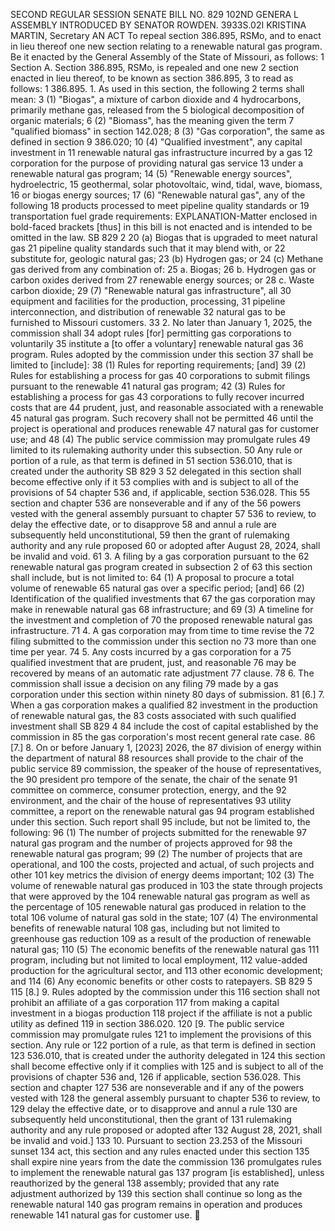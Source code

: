 SECOND REGULAR SESSION
SENATE BILL NO. 829
102ND GENERA L ASSEMBLY
INTRODUCED BY SENATOR ROWDEN.
3933S.02I KRISTINA MARTIN, Secretary
AN ACT
To repeal section 386.895, RSMo, and to enact in lieu thereof one new section relating to a
renewable natural gas program.
Be it enacted by the General Assembly of the State of Missouri, as follows:
1 Section A. Section 386.895, RSMo, is repealed and one new
2 section enacted in lieu thereof, to be known as section 386.895,
3 to read as follows:
1 386.895. 1. As used in this section, the following
2 terms shall mean:
3 (1) "Biogas", a mixture of carbon dioxide and
4 hydrocarbons, primarily methane gas, released from the
5 biological decomposition of organic materials;
6 (2) "Biomass", has the meaning given the term
7 "qualified biomass" in section 142.028;
8 (3) "Gas corporation", the same as defined in section
9 386.020;
10 (4) "Qualified investment", any capital investment in
11 renewable natural gas infrastructure incurred by a gas
12 corporation for the purpose of providing natural gas service
13 under a renewable natural gas program;
14 (5) "Renewable energy sources", hydroelectric,
15 geothermal, solar photovoltaic, wind, tidal, wave, biomass,
16 or biogas energy sources;
17 (6) "Renewable natural gas", any of the following
18 products processed to meet pipeline quality standards or
19 transportation fuel grade requirements:
EXPLANATION-Matter enclosed in bold-faced brackets [thus] in this bill is not enacted
and is intended to be omitted in the law.
SB 829 2
20 (a) Biogas that is upgraded to meet natural gas
21 pipeline quality standards such that it may blend with, or
22 substitute for, geologic natural gas;
23 (b) Hydrogen gas; or
24 (c) Methane gas derived from any combination of:
25 a. Biogas;
26 b. Hydrogen gas or carbon oxides derived from
27 renewable energy sources; or
28 c. Waste carbon dioxide;
29 (7) "Renewable natural gas infrastructure", all
30 equipment and facilities for the production, processing,
31 pipeline interconnection, and distribution of renewable
32 natural gas to be furnished to Missouri customers.
33 2. No later than January 1, 2025, the commission shall
34 adopt rules [for] permitting gas corporations to voluntarily
35 institute a [to offer a voluntary] renewable natural gas
36 program. Rules adopted by the commission under this section
37 shall be limited to [include]:
38 (1) Rules for reporting requirements; [and]
39 (2) Rules for establishing a process for gas
40 corporations to submit filings pursuant to the renewable
41 natural gas program;
42 (3) Rules for establishing a process for gas
43 corporations to fully recover incurred costs that are
44 prudent, just, and reasonable associated with a renewable
45 natural gas program. Such recovery shall not be permitted
46 until the project is operational and produces renewable
47 natural gas for customer use; and
48 (4) The public service commission may promulgate rules
49 limited to its rulemaking authority under this subsection.
50 Any rule or portion of a rule, as that term is defined in
51 section 536.010, that is created under the authority
SB 829 3
52 delegated in this section shall become effective only if it
53 complies with and is subject to all of the provisions of
54 chapter 536 and, if applicable, section 536.028. This
55 section and chapter 536 are nonseverable and if any of the
56 powers vested with the general assembly pursuant to chapter
57 536 to review, to delay the effective date, or to disapprove
58 and annul a rule are subsequently held unconstitutional,
59 then the grant of rulemaking authority and any rule proposed
60 or adopted after August 28, 2024, shall be invalid and void.
61 3. A filing by a gas corporation pursuant to the
62 renewable natural gas program created in subsection 2 of
63 this section shall include, but is not limited to:
64 (1) A proposal to procure a total volume of renewable
65 natural gas over a specific period; [and]
66 (2) Identification of the qualified investments that
67 the gas corporation may make in renewable natural gas
68 infrastructure; and
69 (3) A timeline for the investment and completion of
70 the proposed renewable natural gas infrastructure.
71 4. A gas corporation may from time to time revise the
72 filing submitted to the commission under this section no
73 more than one time per year.
74 5. Any costs incurred by a gas corporation for a
75 qualified investment that are prudent, just, and reasonable
76 may be recovered by means of an automatic rate adjustment
77 clause.
78 6. The commission shall issue a decision on any filing
79 made by a gas corporation under this section within ninety
80 days of submission.
81 [6.] 7. When a gas corporation makes a qualified
82 investment in the production of renewable natural gas, the
83 costs associated with such qualified investment shall
SB 829 4
84 include the cost of capital established by the commission in
85 the gas corporation's most recent general rate case.
86 [7.] 8. On or before January 1, [2023] 2026, the
87 division of energy within the department of natural
88 resources shall provide to the chair of the public service
89 commission, the speaker of the house of representatives, the
90 president pro tempore of the senate, the chair of the senate
91 committee on commerce, consumer protection, energy, and the
92 environment, and the chair of the house of representatives
93 utility committee, a report on the renewable natural gas
94 program established under this section. Such report shall
95 include, but not be limited to, the following:
96 (1) The number of projects submitted for the renewable
97 natural gas program and the number of projects approved for
98 the renewable natural gas program;
99 (2) The number of projects that are operational, and
100 the costs, projected and actual, of such projects and other
101 key metrics the division of energy deems important;
102 (3) The volume of renewable natural gas produced in
103 the state through projects that were approved by the
104 renewable natural gas program as well as the percentage of
105 renewable natural gas produced in relation to the total
106 volume of natural gas sold in the state;
107 (4) The environmental benefits of renewable natural
108 gas, including but not limited to greenhouse gas reduction
109 as a result of the production of renewable natural gas;
110 (5) The economic benefits of the renewable natural gas
111 program, including but not limited to local employment,
112 value-added production for the agricultural sector, and
113 other economic development; and
114 (6) Any economic benefits or other costs to ratepayers.
SB 829 5
115 [8.] 9. Rules adopted by the commission under this
116 section shall not prohibit an affiliate of a gas corporation
117 from making a capital investment in a biogas production
118 project if the affiliate is not a public utility as defined
119 in section 386.020.
120 [9. The public service commission may promulgate rules
121 to implement the provisions of this section. Any rule or
122 portion of a rule, as that term is defined in section
123 536.010, that is created under the authority delegated in
124 this section shall become effective only if it complies with
125 and is subject to all of the provisions of chapter 536 and,
126 if applicable, section 536.028. This section and chapter
127 536 are nonseverable and if any of the powers vested with
128 the general assembly pursuant to chapter 536 to review, to
129 delay the effective date, or to disapprove and annul a rule
130 are subsequently held unconstitutional, then the grant of
131 rulemaking authority and any rule proposed or adopted after
132 August 28, 2021, shall be invalid and void.]
133 10. Pursuant to section 23.253 of the Missouri sunset
134 act, this section and any rules enacted under this section
135 shall expire nine years from the date the commission
136 promulgates rules to implement the renewable natural gas
137 program [is established], unless reauthorized by the general
138 assembly; provided that any rate adjustment authorized by
139 this section shall continue so long as the renewable natural
140 gas program remains in operation and produces renewable
141 natural gas for customer use.
